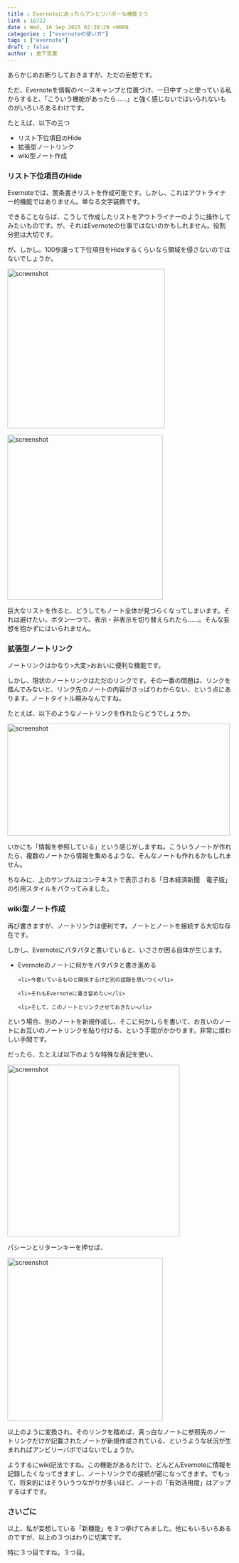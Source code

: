 ```yaml
---
title : Evernoteにあったらアンビリバボーな機能３つ
link : 16722
date : Wed, 16 Sep 2015 02:38:29 +0000
categories : ["evernoteの使い方"]
tags : ["evernote"]
draft : false
author : 倉下忠憲
---
```


あらかじめお断りしておきますが、ただの妄想です。

ただ、Evernoteを情報のベースキャンプと位置づけ、一日中ずっと使っている私からすると、「こういう機能があったら……」と強く感じないではいられないものがいろいろあるわけです。

たとえば、以下の三つ

<ul>
	<li>リスト下位項目のHide</li>
	<li>拡張型ノートリンク</li>
	<li>wiki型ノート作成</li>
</ul>



<H3>リスト下位項目のHide</H3>

Evernoteでは、箇条書きリストを作成可能です。しかし、これはアウトライナー的機能ではありません。単なる文字装飾です。

できることならば、こうして作成したリストをアウトライナーのように操作してみたいものです。が、それはEvernoteの仕事ではないのかもしれません。役割分担は大切です。

が、しかし。100歩譲って下位項目をHideするくらいなら領域を侵さないのではないでしょうか。

<a href="https://rashita.net/blog/?attachment_id=16723" rel="attachment wp-att-16723"><img src="https://rashita.net/blog/wp-content/uploads/2015/09/screenshot9.png" alt="screenshot" width="354" height="359" class="alignnone size-full wp-image-16723" /></a>

<a href="https://rashita.net/blog/?attachment_id=16724" rel="attachment wp-att-16724"><img src="https://rashita.net/blog/wp-content/uploads/2015/09/screenshot10.png" alt="screenshot" width="349" height="371" class="alignnone size-medium wp-image-16724" /></a>

巨大なリストを作ると、どうしてもノート全体が見づらくなってしまいます。それは避けたい。ボタン一つで、表示・非表示を切り替えられたら……。そんな妄想を抱かずにはいられません。

<H3>拡張型ノートリンク</H3>

ノートリンクはかなり>大変>おおいに便利な機能です。

しかし、現状のノートリンクはただのリンクです。その一番の問題は、リンクを踏んでみないと、リンク先のノートの内容がさっぱりわからない、という点にあります。ノートタイトル頼みなんですね。

たとえば、以下のようなノートリンクを作れたらどうでしょうか。

<a href="https://rashita.net/blog/?attachment_id=16725" rel="attachment wp-att-16725"><img src="https://rashita.net/blog/wp-content/uploads/2015/09/screenshot11-500x252.png" alt="screenshot" width="500" height="252" class="alignnone size-medium wp-image-16725" /></a>

いかにも「情報を参照している」という感じがしますね。こういうノートが作れたら、複数のノートから情報を集めるような、そんなノートも作れるかもしれません。

ちなみに、上のサンプルはコンテキストで表示される「日本経済新聞　電子版」の引用スタイルをパクってみました。

<H3>wiki型ノート作成</H3>

再び書きますが、ノートリンクは便利です。ノートとノートを接続する大切な存在です。

しかし、Evernoteにパタパタと書いていると、いささか困る自体が生じます。

<ul>
	<li>Evernoteのノートに何かをパタパタと書き進める</li>

	<li>今書いているものと関係するけど別の話題を思いつく</li>

	<li>それもEvernoteに書き留めたい</li>

	<li>そして、このノートとリンクさせておきたい</li>
</ul>



という場合、別のノートを新規作成し、そこに何かしらを書いて、お互いのノートにお互いのノートリンクを貼り付ける、という手間がかかります。非常に煩わしい手間です。

だったら、たとえば以下のような特殊な表記を使い、

<a href="https://rashita.net/blog/?attachment_id=16726" rel="attachment wp-att-16726"><img src="https://rashita.net/blog/wp-content/uploads/2015/09/screenshot12.png" alt="screenshot" width="387" height="386" class="alignnone size-full wp-image-16726" /></a>

パシーンとリターンキーを押せば、

<a href="https://rashita.net/blog/?attachment_id=16727" rel="attachment wp-att-16727"><img src="https://rashita.net/blog/wp-content/uploads/2015/09/screenshot13.png" alt="screenshot" width="349" height="367" class="alignnone size-full wp-image-16727" /></a>

以上のように変換され、そのリンクを踏めば、真っ白なノートに参照先のノートリンクだけが記載されたノートが新規作成されている、というような状況が生まれればアンビリーバボではないでしょうか。

ようするにwiki記法ですね。この機能があるだけで、どんどんEvernoteに情報を記録したくなってきますし、ノートリンクでの接続が密になってきます。でもって、将来的にはそういうつながりが多いほど、ノートの「有効活用度」はアップするはずです。

<H3>さいごに</H3>

以上、私が妄想している「新機能」を３つ挙げてみました。他にもいろいろあるのですが、以上の３つはわりに切実です。

特に３つ目ですね。３つ目。